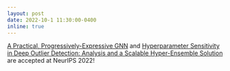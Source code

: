 ```yaml
---
layout: post
date: 2022-10-1 11:30:00-0400
inline: true
---
```


[A Practical, Progressively-Expressive GNN](https://arxiv.org/abs/2210.09521) and [Hyperparameter Sensitivity in Deep Outlier Detection: Analysis and a Scalable Hyper-Ensemble Solution](https://arxiv.org/pdf/2206.07647.pdf) are accepted at NeurIPS 2022!